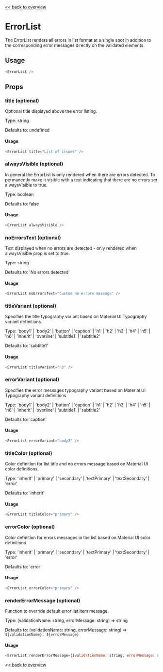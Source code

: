 [<< back to overview](../../README.md)

# ErrorList

The ErrorList renders all errors in list format at a single spot in addition to the corresponding error messages directly on the validated elements.

## Usage

```javascript
<ErrorList />
```

## Props

### title (optional)

Optional title displayed above the error listing.

Type: string

Defaults to: undefined

#### Usage

```javascript
<ErrorList title="List of issues" />
```

### alwaysVisible (optional)

In general the ErrorList is only rendered when there are errors detected. To permanently make it visible with a text indicating that there are no errors set alwaysVisible to true.

Type: boolean

Defaults to: false

#### Usage

```javascript
<ErrorList alwaysVisible />
```

### noErrorsText (optional)

Text displayed when no errors are detected - only rendered when alwaysVisible prop is set to true.

Type: string

Defaults to: 'No errors detected'

#### Usage

```javascript
<ErrorList noErrorsText="Custom no errors message" />
```

### titleVariant (optional)

Specifies the title typography variant based on Material UI Typography variant definitions.

Type: 'body1' | 'body2' | 'button' | 'caption' | 'h1' | 'h2' | 'h3' | 'h4' | 'h5' | 'h6' | 'inherit' | 'overline' | 'subtitle1' | 'subtitle2'

Defaults to: 'subtitle1'

#### Usage

```javascript
<ErrorList titleVariant="h3" />
```

### errorVariant (optional)

Specifies the error messages typography variant based on Material UI Typography variant definitions.

Type: 'body1' | 'body2' | 'button' | 'caption' | 'h1' | 'h2' | 'h3' | 'h4' | 'h5' | 'h6' | 'inherit' | 'overline' | 'subtitle1' | 'subtitle2'

Defaults to: 'caption'

#### Usage

```javascript
<ErrorList errorVariant="body2" />
```

### titleColor (optional)

Color definition for list title and no errors message based on Material UI color definitions.

Type: 'inherit' | 'primary' | 'secondary' | 'textPrimary' | 'textSecondary' | 'error'

Defaults to: 'inherit'

#### Usage

```javascript
<ErrorList titleColor="primary" />
```

### errorColor (optional)

Color definition for errors messages in the list based on Material UI color definitions.

Type: 'inherit' | 'primary' | 'secondary' | 'textPrimary' | 'textSecondary' | 'error'

Defaults to: 'error'

#### Usage

```javascript
<ErrorList errorColor="primary" />
```

### renderErrorMessage (optional)

Function to override default error list item message.

Type: (validationName: string, errorMessage: string) => string

Defaults to: (validationName: string, errorMessage: string) => `${validationName}: ${errorMessage}`

#### Usage

```javascript
<ErrorList renderErrorMessage={(validationName: string, errorMessage: string) => `<<${validationName}>> ${errorMessage}`} />
```

[<< back to overview](../../README.md)
